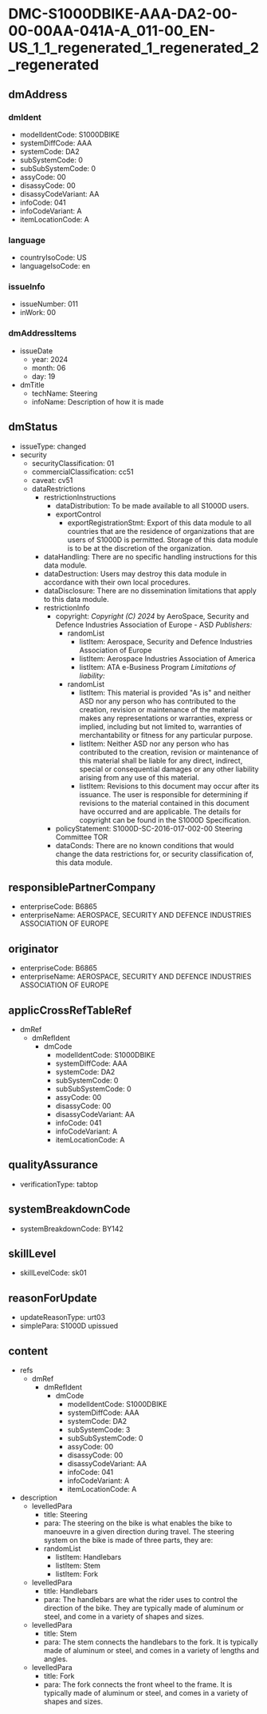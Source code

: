 # DMC-S1000DBIKE-AAA-DA2-00-00-00AA-041A-A_011-00_EN-US_1_1_regenerated_1_regenerated_2_regenerated

## dmAddress

### dmIdent
* modelIdentCode: S1000DBIKE
* systemDiffCode: AAA
* systemCode: DA2
* subSystemCode: 0
* subSubSystemCode: 0
* assyCode: 00
* disassyCode: 00
* disassyCodeVariant: AA
* infoCode: 041
* infoCodeVariant: A
* itemLocationCode: A

### language
* countryIsoCode: US
* languageIsoCode: en

### issueInfo
* issueNumber: 011
* inWork: 00

### dmAddressItems
* issueDate
  * year: 2024
  * month: 06
  * day: 19
* dmTitle
  * techName: Steering
  * infoName: Description of how it is made

## dmStatus
* issueType: changed
* security
  * securityClassification: 01
  * commercialClassification: cc51
  * caveat: cv51
  * dataRestrictions
    * restrictionInstructions
      * dataDistribution: To be made available to all S1000D users.
      * exportControl
        * exportRegistrationStmt: Export of this data module to all countries that are the residence of organizations that are users of S1000D is permitted. Storage of this data module is to be at the discretion of the organization.
    * dataHandling: There are no specific handling instructions for this data module.
    * dataDestruction: Users may destroy this data module in accordance with their own local procedures.
    * dataDisclosure: There are no dissemination limitations that apply to this data module.
    * restrictionInfo
      * copyright: 
        *Copyright (C) 2024* by AeroSpace, Security and Defence Industries Association of Europe - ASD
        *Publishers:*
        * randomList
          * listItem: Aerospace, Security and Defence Industries Association of Europe
          * listItem: Aerospace Industries Association of America
          * listItem: ATA e-Business Program
        *Limitations of liability:*
        * randomList
          * listItem: This material is provided "As is" and neither ASD nor any person who has contributed to the creation, revision or maintenance of the material makes any representations or warranties, express or implied, including but not limited to, warranties of merchantability or fitness for any particular purpose.
          * listItem: Neither ASD nor any person who has contributed to the creation, revision or maintenance of this material shall be liable for any direct, indirect, special or consequential damages or any other liability arising from any use of this material.
          * listItem: Revisions to this document may occur after its issuance. The user is responsible for determining if revisions to the material contained in this document have occurred and are applicable.
        The details for copyright can be found in the S1000D Specification.
      * policyStatement: S1000D-SC-2016-017-002-00 Steering Committee TOR
      * dataConds: There are no known conditions that would change the data restrictions for, or security classification of, this data module.

## responsiblePartnerCompany
* enterpriseCode: B6865
* enterpriseName: AEROSPACE, SECURITY AND DEFENCE INDUSTRIES ASSOCIATION OF EUROPE

## originator
* enterpriseCode: B6865
* enterpriseName: AEROSPACE, SECURITY AND DEFENCE INDUSTRIES ASSOCIATION OF EUROPE

## applicCrossRefTableRef
* dmRef
  * dmRefIdent
    * dmCode
      * modelIdentCode: S1000DBIKE
      * systemDiffCode: AAA
      * systemCode: DA2
      * subSystemCode: 0
      * subSubSystemCode: 0
      * assyCode: 00
      * disassyCode: 00
      * disassyCodeVariant: AA
      * infoCode: 041
      * infoCodeVariant: A
      * itemLocationCode: A

## qualityAssurance
* verificationType: tabtop

## systemBreakdownCode
* systemBreakdownCode: BY142

## skillLevel
* skillLevelCode: sk01

## reasonForUpdate
* updateReasonType: urt03
* simplePara: S1000D upissued

## content
* refs
  * dmRef
    * dmRefIdent
      * dmCode
        * modelIdentCode: S1000DBIKE
        * systemDiffCode: AAA
        * systemCode: DA2
        * subSystemCode: 3
        * subSubSystemCode: 0
        * assyCode: 00
        * disassyCode: 00
        * disassyCodeVariant: AA
        * infoCode: 041
        * infoCodeVariant: A
        * itemLocationCode: A
* description
  * levelledPara
    * title: Steering
    * para: The steering on the bike is what enables the bike to manoeuvre in a given direction during travel. The steering system on the bike is made of three parts, they are:
    * randomList
      * listItem: Handlebars
      * listItem: Stem
      * listItem: Fork
  * levelledPara
    * title: Handlebars
    * para: The handlebars are what the rider uses to control the direction of the bike. They are typically made of aluminum or steel, and come in a variety of shapes and sizes.
  * levelledPara
    * title: Stem
    * para: The stem connects the handlebars to the fork. It is typically made of aluminum or steel, and comes in a variety of lengths and angles.
  * levelledPara
    * title: Fork
    * para: The fork connects the front wheel to the frame. It is typically made of aluminum or steel, and comes in a variety of shapes and sizes.
